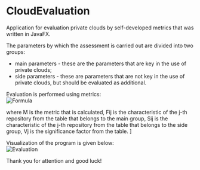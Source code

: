# CloudEvaluation
Application for evaluation private clouds by self-developed metrics that was written in JavaFX.  

The parameters by which the assessment is carried out are divided into two groups:  
- main parameters - these are the parameters that are key in the use of private clouds;  
- side parameters - these are parameters that are not key in the use of private clouds, but should be evaluated as additional.  

Evaluation is performed using metrics:  
![Formula](https://i.ibb.co/993h5nd/Formula.png)

where M is the metric that is calculated, Fij is the characteristic of the j-th repository from the table that belongs to the main group, Sij is the characteristic of the j-th repository from the table that belongs to the side group, Vj is the significance factor from the table.  ]

Visualization of the program is given below:  
![Evaluation](https://i.ibb.co/ZHc3kRF/Evaluation.png)

Thank you for attention and good luck!
